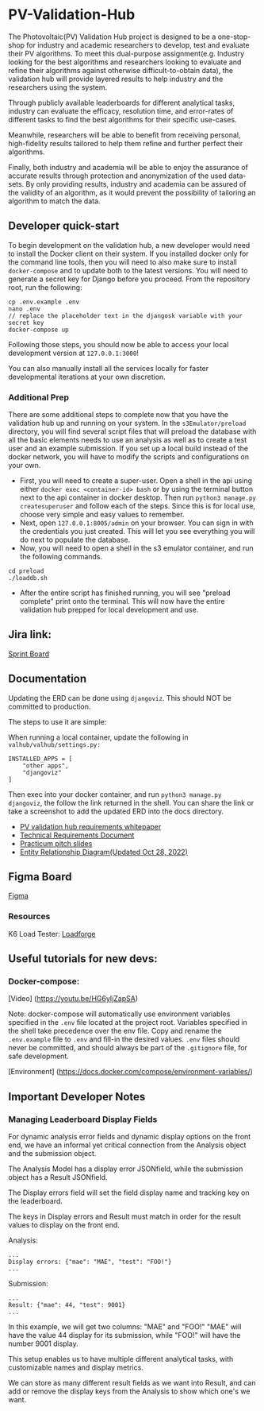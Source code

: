 # PV-Validation-Hub

The Photovoltaic(PV) Validation Hub project is designed to be a one-stop-shop for industry and academic researchers to develop, test and evaluate their PV algorithms. To meet this dual-purpose assignment(e.g. Industry looking for the best algorithms and researchers looking to evaluate and refine their algorithms against otherwise difficult-to-obtain data), the validation hub will provide layered results to help industry and the researchers using the system.

Through publicly available leaderboards for different analytical tasks, industry can evaluate the efficacy, resolution time, and error-rates of different tasks to find the best algorithms for their specific use-cases.

Meanwhile, researchers will be able to benefit from receiving personal, high-fidelity results tailored to help them refine and further perfect their algorithms.

Finally, both industry and academia will be able to enjoy the assurance of accurate results through protection and anonymization of the used data-sets. By only providing results, industry and academia can be assured of the validity of an algorithm, as it would prevent the possibility of tailoring an algorithm to match the data.

## Developer quick-start

To begin development on the validation hub, a new developer would need to install the Docker client on their system. If you installed docker only for the command line tools, then you will need to also make sure to install ```docker-compose``` and to update both to the latest versions. You will need to generate a secret key for Django before you proceed. From the repository root, run the following:

~~~
cp .env.example .env
nano .env
// replace the placeholder text in the djangosk variable with your secret key
docker-compose up
~~~

Following those steps, you should now be able to access your local development version at ```127.0.0.1:3000```!

You can also manually install all the services locally for faster developmental iterations at your own discretion.

### Additional Prep

There are some additional steps to complete now that you have the validation hub up and running on your system. In the ```s3Emulator/preload``` directory, you will find several script files that will preload the database with all the basic elements needs to use an analysis as well as to create a test user and an example submission. If you set up a local build instead of the docker network, you will have to modify the scripts and configurations on your own.

- First, you will need to create a super-user. Open a shell in the api using either ```docker exec <container-id> bash``` or by using the terminal button next to the api container in docker desktop. Then run ```python3 manage.py createsuperuser``` and follow each of the steps. Since this is for local use, choose very simple and easy values to remember.
- Next, open ```127.0.0.1:8005/admin``` on your browser. You can sign in with the credentials you just created. This will let you see everything you will do next to populate the database.
- Now, you will need to open a shell in the s3 emulator container, and run the following commands.
~~~
cd preload
./loaddb.sh
~~~
- After the entire script has finished running, you will see "preload complete" print onto the terminal. This will now have the entire validation hub prepped for local development and use.

## Jira link:

[Sprint Board](https://pv-validation-hub.atlassian.net/jira/software/projects/PVH/boards/1/)


## Documentation

Updating the ERD can be done using `djangoviz`. This should NOT be committed to production.

The steps to use it are simple:

When running a local container, update the following in `valhub/valhub/settings.py:`
```
INSTALLED_APPS = [
    "other apps",
    "djangoviz"
]
```

Then exec into your docker container, and run `python3 manage.py djangoviz`, the follow the link returned in the shell. You can share the link or take a screenshot to add the updated ERD into the docs directory.

- [PV validation hub requirements whitepaper](https://docs.google.com/document/d/e/2PACX-1vSQwL7_T0gTMJj7Z6nM5KYm0mzFAz0r_11hpzvCmlGyg5LPeKnyrKIZrwqQ7g5eS80ynmZWKnRA3-n0/pub)
- [Technical Requirements Document](https://docs.google.com/document/d/e/2PACX-1vSOjb0lh8LQ-jnrHf5CqAModR2NoGTU-GMHYOfJuUSEK4g71MIm9E3cPEuYqfuKPiP9VdUe2C5DCJD-/pub)
- [Practicum pitch slides](https://tinyurl.com/HubSlides)
- [Entity Relationship Diagram(Updated Oct 28, 2022)](https://drive.google.com/file/d/1jumoYNzJxIbATfRnDzyop6E5a0Zui_cq/view?usp=sharing)

## Figma Board

[Figma](https://www.figma.com/files/project/65110512/Team-project?fuid=1050154100208382320)

### Resources

K6 Load Tester: [Loadforge](https://loadforge.com/?utm_source=googleads&utm_medium=cpc&utm_campaign=usa&utm_content=112112401679&utm_term=k6.io&gclid=CjwKCAjw3qGYBhBSEiwAcnTRLshx2HB--zEgjFhdP2Po0qe0J7t4JnmGi6WwWywLLGZykIKy8nQBjxoCiMUQAvD_BwE)

## Useful tutorials for new devs:

### Docker-compose:

[Video] (https://youtu.be/HG6yIjZapSA)

Note: docker-compose will automatically use environment variables specified in the ```.env``` file located at the project root. Variables specified in the shell take precedence over the env file. Copy and rename the ```.env.example``` file to ```.env``` and fill-in the desired values. ```.env``` files should never be committed, and should always be part of the ```.gitignore``` file, for safe development.

[Environment] (https://docs.docker.com/compose/environment-variables/)

## Important Developer Notes

### Managing Leaderboard Display Fields
For dynamic analysis error fields and dynamic display options on the front end, we have an informal yet critical connection from the Analysis object and the submission object.

The Analysis Model has a display error JSONfield, while the submission object has a Result JSONfield.

The Display errors field will set the field display name and tracking key on the leaderboard.

The keys in Display errors and Result must match in order for the result values to display on the front end.

Analysis:
```
...
Display errors: {"mae": "MAE", "test": "FOO!"}
...
```

Submission:
```
...
Result: {"mae": 44, "test": 9001}
...
```

In this example, we will get two columns: "MAE" and "FOO!"
"MAE" will have the value 44 display for its submission, while "FOO!" will have the number 9001 display.

This setup enables us to have multiple different analytical tasks, with customizable names and display metrics.

We can store as many different result fields as we want into Result, and can add or remove the display keys from the Analysis to show which one's we want.